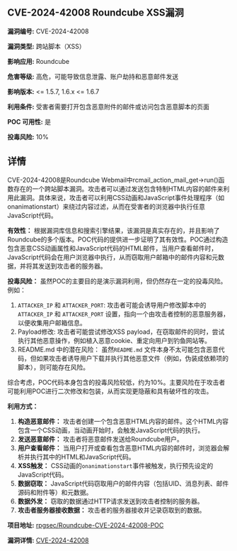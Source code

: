 ## CVE-2024-42008 Roundcube XSS漏洞

**漏洞编号:** CVE-2024-42008

**漏洞类型:** 跨站脚本（XSS）

**影响应用:** Roundcube

**危害等级:** 高危，可能导致信息泄露、账户劫持和恶意邮件发送

**影响版本:** <= 1.5.7, 1.6.x <= 1.6.7

**利用条件:** 受害者需要打开包含恶意附件的邮件或访问包含恶意脚本的页面

**POC 可用性:** 是

**投毒风险:** 10%

## 详情

CVE-2024-42008是Roundcube Webmail中rcmail_action_mail_get->run()函数存在的一个跨站脚本漏洞。攻击者可以通过发送包含特制HTML内容的邮件来利用此漏洞。具体来说，攻击者可以利用CSS动画和JavaScript事件处理程序（如onanimationstart）来绕过内容过滤，从而在受害者的浏览器中执行任意JavaScript代码。

**有效性：**
根据漏洞库信息和搜索引擎结果，该漏洞是真实存在的，并且影响了Roundcube的多个版本。POC代码的提供进一步证明了其有效性。POC通过构造包含恶意CSS动画属性和JavaScript代码的HTML邮件，当用户查看邮件时，JavaScript代码会在用户浏览器中执行，从而窃取用户邮箱中的邮件内容和元数据，并将其发送到攻击者的服务器。

**投毒风险：**
虽然POC的主要目的是演示漏洞利用，但仍然存在一定的投毒风险。例如：

1.  `ATTACKER_IP` 和 `ATTACKER_PORT`: 攻击者可能会诱导用户修改脚本中的 `ATTACKER_IP` 和 `ATTACKER_PORT` 设置，指向一个由攻击者控制的恶意服务器，以便收集用户邮箱信息。
2.  Payload修改: 攻击者可能尝试修改XSS payload，在窃取邮件的同时，尝试执行其他恶意操作，例如植入恶意cookie、重定向用户到钓鱼网站等。
3.  README.md 中的潜在风险： 虽然`README.md` 文件本身不太可能包含恶意代码，但如果攻击者诱导用户下载并执行其他恶意文件（例如，伪装成依赖项的脚本），则可能存在风险。

综合考虑，POC代码本身包含的投毒风险较低，约为10%。主要风险在于攻击者可能利用POC进行二次修改和包装，从而实现更隐蔽和具有破坏性的攻击。

**利用方式：**

1.  **构造恶意邮件：** 攻击者创建一个包含恶意HTML内容的邮件。这个HTML内容包含一个CSS动画，当动画开始时，会触发JavaScript代码的执行。
2.  **发送恶意邮件：** 攻击者将恶意邮件发送给Roundcube用户。
3.  **用户查看邮件：** 当用户打开或查看包含恶意HTML内容的邮件时，浏览器会解析并执行其中的HTML和JavaScript代码。
4.  **XSS触发：** CSS动画的`onanimationstart`事件被触发，执行预先设定的JavaScript代码。
5.  **数据窃取：** JavaScript代码窃取用户的邮件内容（包括UID、消息列表、邮件源码和附件等）和元数据。
6.  **数据外发：** 窃取的数据通过HTTP请求发送到攻击者控制的服务器。
7.  **攻击者服务器接收数据：** 攻击者的服务器接收并记录窃取到的数据。

**项目地址:** [rpgsec/Roundcube-CVE-2024-42008-POC](https://github.com/rpgsec/Roundcube-CVE-2024-42008-POC)

**漏洞详情:** [CVE-2024-42008](https://nvd.nist.gov/vuln/detail/CVE-2024-42008)